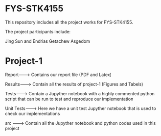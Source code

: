 # FYS-STK4155
This repository includes all the project works for FYS-STK4155.

The project participants include:

Jing Sun and
Endrias Getachew Asgedom


# Project-1 
Report---> Contains our report file (PDF and Latex)

Results---> Contain all the results of project-1 (Figures and Tabels)

Tests---> Contain a Jupyther notebook with a highly commented python script that can be run to test and reproduce our implementation

Unit Tests---> Here we have a unit test Jupyther notebook that is used to check our implementations

src ---> Contain all the Jupyther notebook and python codes used in this project

